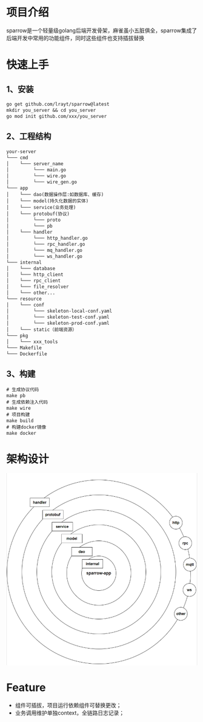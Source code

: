 # 项目介绍
sparrow是一个轻量级golang后端开发骨架，麻雀虽小五脏俱全，sparrow集成了后端开发中常用的功能组件，同时这些组件也支持插拔替换

# 快速上手
## 1、安装
~~~shell
go get github.com/lrayt/sparrow@latest
mkdir you_server && cd you_server
go mod init github.com/xxx/you_server
~~~

## 2、工程结构
~~~shell
your-server
└─── cmd
│    └─── server_name
│         └─── main.go
│         └─── wire.go
│         └─── wire_gen.go
└─── app
│    └─── dao(数据操作层:如数据库、缓存)
│    └─── model(持久化数据的实体)
│    └─── service(业务处理)
│    └─── protobuf(协议)
│         └─── proto
│         └─── pb
│    └─── handler
│         └─── http_handler.go
│         └─── rpc_handler.go
│         └─── mq_handler.go
│         └─── ws_handler.go
└─── internal
│    └─── database
│    └─── http_client
│    └─── rpc_client
│    └─── file_resolver
│    └─── other...
└─── resource
│    └─── conf
│         └─── skeleton-local-conf.yaml
│         └─── skeleton-test-conf.yaml
│         └─── skeleton-prod-conf.yaml
│    └─── static（前端资源）
└─── pkg
│    └─── xxx_tools
└─── Makefile
└─── Dockerfile
~~~

## 3、构建
~~~shell
# 生成协议代码
make pb 
# 生成依赖注入代码
make wire 
# 项目构建
make build
# 构建docker镜像
make docker
~~~

# 架构设计
![struct_project](https://github.com/lrayt/sparrow/blob/master/docs/src/.vuepress/public/assets/image/struct_project.png)
# Feature
- 组件可插拔，项目运行依赖组件可替换更改；
- 业务调用维护单独context，全链路日志记录；